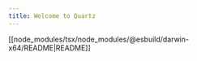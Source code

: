 ```yaml
---
title: Welcome to Quartz
---
```

[[node_modules/tsx/node_modules/@esbuild/darwin-x64/README|README]]